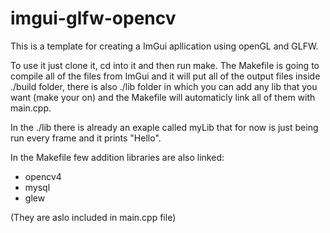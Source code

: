 # imgui-glfw-opencv

This is a template for creating a ImGui apllication using openGL and GLFW.

To use it just clone it, cd into it and then run make.
The Makefile is going to compile all of the files from ImGui and it will put
all of the output files inside ./build folder, there is also ./lib folder
in which you can add any lib that you want (make your on) and the Makefile
will automaticly link all of them with main.cpp.

In the ./lib there is already an exaple called myLib that for now is
just being run every frame and it prints "Hello".

In the Makefile few addition libraries are also linked:
 - opencv4
 - mysql
 - glew

(They are aslo included in main.cpp file)
